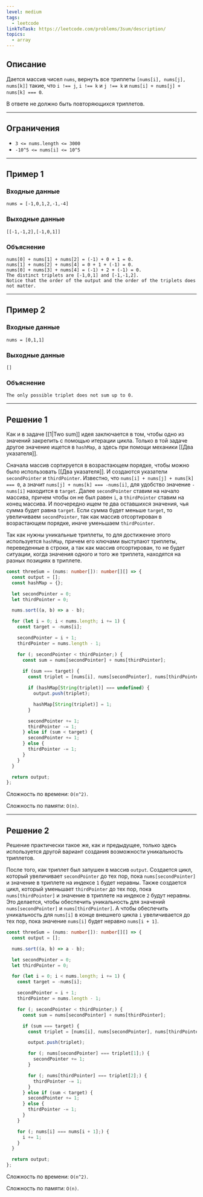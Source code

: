 ```yaml
---
level: medium
tags:
  - leetcode
linkToTask: https://leetcode.com/problems/3sum/description/
topics:
  - array
---
```

## Описание

Дается массив чисел `nums`, вернуть все триплеты `[nums[i], nums[j], nums[k]]` такие, что `i !== j`, `i !== k` и `j !== k` и `nums[i] + nums[j] + nums[k] === 0`.

В ответе не должно быть повторяющихся триплетов.

---
## Ограничения

- `3 <= nums.length <= 3000`
- `-10^5 <= nums[i] <= 10^5`

---
## Пример 1

### Входные данные

```
nums = [-1,0,1,2,-1,-4]
```
### Выходные данные

```
[[-1,-1,2],[-1,0,1]]
```
### Объяснение

```
nums[0] + nums[1] + nums[2] = (-1) + 0 + 1 = 0.
nums[1] + nums[2] + nums[4] = 0 + 1 + (-1) = 0.
nums[0] + nums[3] + nums[4] = (-1) + 2 + (-1) = 0.
The distinct triplets are [-1,0,1] and [-1,-1,2].
Notice that the order of the output and the order of the triplets does not matter.
```

---
## Пример 2

### Входные данные

```
nums = [0,1,1]
```
### Выходные данные

```
[]
```
### Объяснение

```
The only possible triplet does not sum up to 0.
```

---
## Решение 1

Как и в задаче [[1|Two sum]] идея заключается в том, чтобы одно из значений закрепить с помощью итерации цикла. Только в той задаче другое значение ищется в `hashMap`, а здесь при помощи механики [[Два указателя]].

Сначала массив сортируется в возрастающем порядке, чтобы можно было использовать [[Два указателя]]. И создаются указатели `secondPointer` и `thirdPointer`. Известно, что `nums[i] + nums[j] + nums[k] === 0`, а значит `nums[j] + nums[k] === -nums[i]`, для удобство значение `-nums[i]` находится в `target`. Далее `secondPointer` ставим на начало массива, причем чтобы он не был равен `i`, а `thirdPointer` ставим на конец массива. И поочередно ищем те два оставшихся значения, чья сумма будет равна `target`. Если сумма будет меньше `target`, то увеличиваем `secondPointer`, так как массив отсортирован в возрастающем порядке, иначе уменьшаем `thirdPointer`.

Так как нужны уникальные триплеты, то для достижение этого используется `hashMap`, причем его ключами выступают триплеты, переведенные в строки, а так как массив отсортирован, то не будет ситуации, когда значения одного и того же триплета, находятся на разных позициях в триплете.

```typescript
const threeSum = (nums: number[]): number[][] => {
  const output = [];
  const hashMap = {};

  let secondPointer = 0;
  let thirdPointer = 0;

  nums.sort((a, b) => a - b);

  for (let i = 0; i < nums.length; i += 1) {
    const target = -nums[i];

    secondPointer = i + 1;
    thirdPointer = nums.length - 1;

    for (; secondPointer < thirdPointer;) {
      const sum = nums[secondPointer] + nums[thirdPointer];
      
      if (sum === target) {
        const triplet = [nums[i], nums[secondPointer], nums[thirdPointer]];

        if (hashMap[String(triplet)] === undefined) {
          output.push(triplet);

          hashMap[String(triplet)] = 1;
        }

        secondPointer += 1;
        thirdPointer -= 1;
      } else if (sum < target) {
        secondPointer += 1;
      } else {
        thirdPointer -= 1;
      }
    }
  }

  return output;
};
```

Сложность по времени: `O(n^2)`.

Сложность по памяти: `O(n)`.

---
## Решение 2

Решение практически такое же, как и предыдущее, только здесь используется другой вариант создания возможности уникальность триплетов.

После того, как триплет был запушен в массив `output`. Создается цикл, который увеличивает `secondPointer` до тех пор, пока `nums[secondPointer]` и значение в триплете на индексе `1` будет неравны. Также создается цикл, который уменьшает `thirdPointer` до тех пор, пока `nums[thirdPointer]` и значение в триплете на индексе `2` будут неравны. Это делается, чтобы обеспечить уникальность для значений `nums[secondPointer]` и `nums[thirdPointer]`. А чтобы обеспечить уникальность для `nums[i]` в конце внешнего цикла `i` увеличивается до тех пор, пока значение `nums[i]` будет неравно `nums[i + 1]`.

```typescript
const threeSum = (nums: number[]): number[][] => {
  const output = [];

  nums.sort((a, b) => a - b);

  let secondPointer = 0;
  let thirdPointer = 0;

  for (let i = 0; i < nums.length; i += 1) {
    const target = -nums[i];

    secondPointer = i + 1;
    thirdPointer = nums.length - 1;

    for (; secondPointer < thirdPointer;) {
      const sum = nums[secondPointer] + nums[thirdPointer];

      if (sum === target) {
        const triplet = [nums[i], nums[secondPointer], nums[thirdPointer]];

        output.push(triplet);

        for (; nums[secondPointer] === triplet[1];) {
          secondPointer += 1;
        }

        for (; nums[thirdPointer] === triplet[2];) {
          thirdPointer -= 1;
        }
      } else if (sum < target) {
        secondPointer += 1;
      } else {
        thirdPointer -= 1;
      }
    }

    for (; nums[i] === nums[i + 1];) {
      i += 1;
    }
  }

  return output;
};
```

Сложность по времени: `O(n^2)`.

Сложность по памяти: `O(n)`.